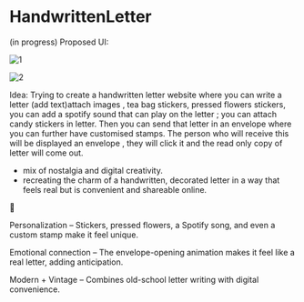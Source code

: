 # HandwrittenLetter
(in progress)
Proposed UI:

![1](https://github.com/user-attachments/assets/85af60ee-6bd6-4146-b09e-9fb493a1f923)

![2](https://github.com/user-attachments/assets/1c116b4d-783a-41fe-81b0-390d090fad53)

Idea:
Trying to create a handwritten letter website where you can write a letter (add text)attach images , tea bag stickers, pressed flowers stickers, you can add a spotify sound that can play on the letter ; you can attach candy stickers in letter. 
Then you can send that letter in an envelope where you can further have customised stamps. 
The person who will receive this will be displayed an envelope , they will click it and the read only copy of letter will come out.

 - mix of nostalgia and digital creativity.
- recreating the charm of a handwritten, decorated letter in a way that feels real but is convenient and shareable online.

💌

Personalization – Stickers, pressed flowers, a Spotify song, and even a custom stamp make it feel unique.

Emotional connection – The envelope-opening animation makes it feel like a real letter, adding anticipation.

Modern + Vintage – Combines old-school letter writing with digital convenience.
